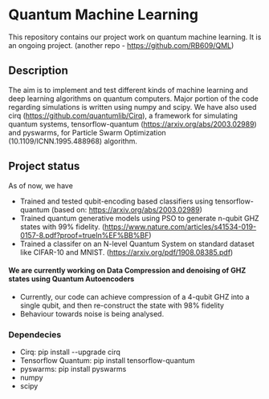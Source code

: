 # Quantum Machine Learning
This repository contains our project work on quantum machine learning. It is an ongoing project. (another repo - https://github.com/RB609/QML)

## Description
The aim is to implement and test different kinds of machine learning and deep learning algorithms on quantum computers. Major portion of the code regarding simulations is written using numpy and scipy. 
We have also used cirq (https://github.com/quantumlib/Cirq), a framework for simulating quantum systems, tensorflow-quantum (https://arxiv.org/abs/2003.02989) and pyswarms, for Particle Swarm Optimization (10.1109/ICNN.1995.488968) algorithm.

## Project status
As of now, we have
* Trained and tested qubit-encoding based classifiers using tensorflow-quantum (based on: https://arxiv.org/abs/2003.02989)
* Trained quantum generative models using PSO to generate n-qubit GHZ states with 99% fidelity. (https://www.nature.com/articles/s41534-019-0157-8.pdf?proof=trueIn%EF%BB%BF)
* Trained a classifer on an N-level Quantum System on standard dataset like CIFAR-10 and MNIST.  (https://arxiv.org/pdf/1908.08385.pdf)

#### We are currently working on Data Compression and denoising of GHZ states using Quantum Autoencoders
* Currently, our code can achieve compression of a 4-qubit GHZ into a single qubit, and then re-construct the state with 98% fidelity
* Behaviour towards noise is being analysed.

### Dependecies
* Cirq: pip install --upgrade cirq
* Tensorflow Quantum:  pip install tensorflow-quantum
* pyswarms: pip install pyswarms
* numpy
* scipy
